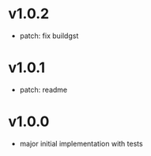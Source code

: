 # v1.0.2

- patch: fix buildgst


# v1.0.1

- patch: readme

# v1.0.0

- major initial implementation with tests
